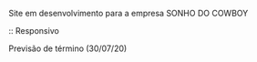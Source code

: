 Site em desenvolvimento para a empresa
SONHO DO COWBOY

:: Responsivo

Previsão de término (30/07/20)